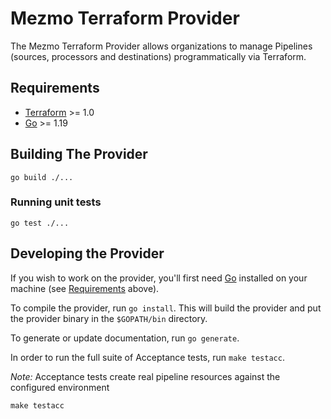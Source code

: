 # Mezmo Terraform Provider

The Mezmo Terraform Provider allows organizations to manage Pipelines (sources, processors and destinations)
programmatically via Terraform.

## Requirements

- [Terraform](https://www.terraform.io/downloads.html) >= 1.0
- [Go](https://golang.org/doc/install) >= 1.19

## Building The Provider

```shell
go build ./...
```

### Running unit tests

```shell
go test ./...
```

## Developing the Provider

If you wish to work on the provider, you'll first need [Go](http://www.golang.org) installed on your machine (see [Requirements](#requirements) above).

To compile the provider, run `go install`. This will build the provider and put the provider binary in the `$GOPATH/bin` directory.

To generate or update documentation, run `go generate`.

In order to run the full suite of Acceptance tests, run `make testacc`.

*Note:* Acceptance tests create real pipeline resources against the configured environment

```shell
make testacc
```
